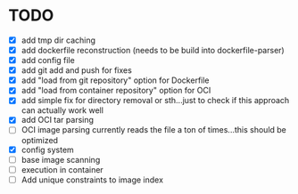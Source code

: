 # TODO

- [x] add tmp dir caching
- [x] add dockerfile reconstruction (needs to be build into dockerfile-parser)
- [x] add config file
- [x] add git add and push for fixes
- [x] add "load from git repository" option for Dockerfile
- [x] add "load from container repository" option for OCI
- [x] add simple fix for directory removal or sth...just to check if this approach can actually work well
- [x] add OCI tar parsing
- [ ] OCI image parsing currently reads the file a ton of times...this should be optimized
- [x] config system
- [ ] base image scanning
- [ ] execution in container
- [ ]  Add unique constraints to image index
